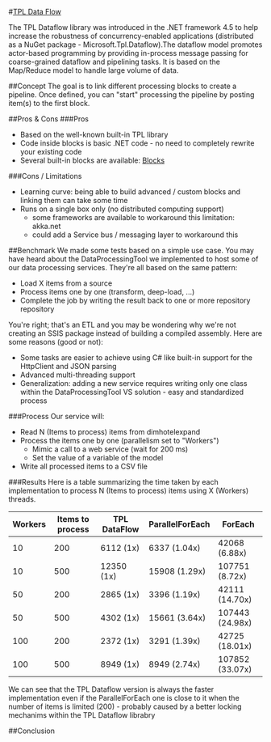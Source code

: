 #[TPL Data Flow](https://msdn.microsoft.com/en-us/library/hh228603(v=vs.110).aspx)

The TPL Dataflow library was introduced in the .NET framework 4.5 to help increase the robustness of concurrency-enabled applications (distributed as a NuGet package - Microsoft.Tpl.Dataflow).The dataflow model promotes actor-based programming by providing in-process message passing for coarse-grained dataflow and pipelining tasks. It is based on the Map/Reduce model to handle large volume of data. 

##Concept
The goal is to link different processing blocks to create a pipeline. Once defined, you can "start" processing the pipeline by posting item(s) to the first block.

##Pros & Cons
###Pros
- Based on the well-known built-in TPL library
- Code inside blocks is basic .NET code - no need to completely rewrite your existing code
- Several built-in blocks are available: [Blocks](https://msdn.microsoft.com/en-us/library/hh228603(v=vs.110).aspx#predefined_types)
 
###Cons / Limitations
- Learning curve: being able to build advanced / custom blocks and linking them can take some time
- Runs on a single box only (no distributed computing support)
	- some frameworks are available to workaround this limitation: akka.net
	- could add a Service bus / messaging layer to workaround this

##Benchmark
We made some tests based on a simple use case. You may have heard about the DataProcessingTool we implemented to host some of our data processing services. They're all based on the same pattern:
- Load X items from a source
- Process items one by one (transform, deep-load, ...)
- Complete the job by writing the result back to one or more repository repository

You're right; that's an ETL and you may be wondering why we're not creating an SSIS package instead of building a compiled assembly. Here are some reasons (good or not):
- Some tasks are easier to achieve using C# like built-in support for the HttpClient and JSON parsing
- Advanced multi-threading support
- Generalization: adding a new service requires writing only one class within the DataProcessingTool VS solution - easy and standardized process

###Process
Our service will:
- Read N (Items to process) items from dimhotelexpand
- Process the items one by one (parallelism set to "Workers")
	- Mimic a call to a web service (wait for 200 ms)
	- Set the value of a variable of the model
- Write all processed items to a CSV file

###Results
Here is a table summarizing the time taken by each implementation to process N (Items to process) items using X (Workers) threads.

|Workers|Items to process|TPL DataFlow|ParallelForEach|ForEach|
|---|---|---|---|---|
|10	|200	|6112 (1x)	|6337 (1.04x)	|42068 (6.88x)	|
|10	|500	|12350 (1x)	|15908 (1.29x)	|107751 (8.72x)	|
|50	|200	|2865 (1x)	|3396 (1.19x)	|42111 (14.70x)	|
|50	|500	|4302 (1x)	|15661 (3.64x)	|107443 (24.98x)|
|100|200	|2372 (1x)	|3291 (1.39x)	|42725 (18.01x)	|
|100|500	|8949 (1x)	|8949 (2.74x)	|107852 (33.07x)|

We can see that the TPL Dataflow version is always the faster implementation even if the ParallelForEach one is close to it when the number of items is limited (200) - probably caused by a better locking mechanims within the TPL Dataflow librabry

##Conclusion
